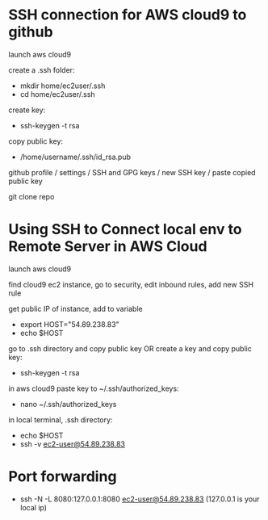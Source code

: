 # SSH connection for AWS cloud9 to github

launch aws cloud9

create a .ssh folder:

- mkdir home/ec2user/.ssh
- cd home/ec2user/.ssh

create key:

- ssh-keygen -t rsa

copy public key:

- /home/username/.ssh/id_rsa.pub

github profile / settings / SSH and GPG keys / new SSH key / paste copied public key

git clone repo

# Using SSH to Connect local env to Remote Server in AWS Cloud

launch aws cloud9

find cloud9 ec2 instance, go to security, edit inbound rules, add new SSH rule

get public IP of instance, add to variable

- export HOST="54.89.238.83"
- echo $HOST

go to .ssh directory and copy public key OR create a key and copy public key:

- ssh-keygen -t rsa

in aws cloud9 paste key to ~/.ssh/authorized_keys:

- nano ~/.ssh/authorized_keys

in local terminal, .ssh directory:

- echo $HOST
- ssh -v ec2-user@54.89.238.83

# Port forwarding

- ssh -N -L 8080:127.0.0.1:8080 ec2-user@54.89.238.83 (127.0.0.1 is your local ip)
